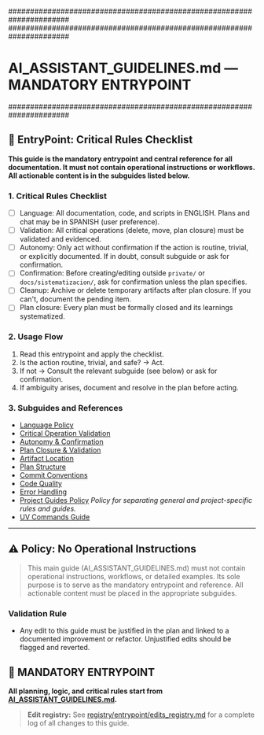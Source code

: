 ######################################################################
######################################################################
# AI_ASSISTANT_GUIDELINES.md — MANDATORY ENTRYPOINT
######################################################################

## 🚦 EntryPoint: Critical Rules Checklist

**This guide is the mandatory entrypoint and central reference for all documentation. It must not contain operational instructions or workflows. All actionable content is in the subguides listed below.**

### 1. Critical Rules Checklist
- [ ] Language: All documentation, code, and scripts in ENGLISH. Plans and chat may be in SPANISH (user preference).
- [ ] Validation: All critical operations (delete, move, plan closure) must be validated and evidenced.
- [ ] Autonomy: Only act without confirmation if the action is routine, trivial, or explicitly documented. If in doubt, consult subguide or ask for confirmation.
- [ ] Confirmation: Before creating/editing outside `private/` or `docs/sistematizacion/`, ask for confirmation unless the plan specifies.
- [ ] Cleanup: Archive or delete temporary artifacts after plan closure. If you can't, document the pending item.
- [ ] Plan closure: Every plan must be formally closed and its learnings systematized.

### 2. Usage Flow
1. Read this entrypoint and apply the checklist.
2. Is the action routine, trivial, and safe? → Act.
3. If not → Consult the relevant subguide (see below) or ask for confirmation.
4. If ambiguity arises, document and resolve in the plan before acting.

### 3. Subguides and References
- [Language Policy](./LANGUAGE_POLICY_GUIDE.md)
- [Critical Operation Validation](./VALIDATION_POLICY_GUIDE.md)
- [Autonomy & Confirmation](./AUTONOMY_POLICY_GUIDE.md)
- [Plan Closure & Validation](./PLAN_CLOSURE_GUIDE.md)
- [Artifact Location](./ARTIFACT_LOCATION_GUIDE.md)
- [Plan Structure](./PLAN_STRUCTURE_GUIDE.md)
- [Commit Conventions](./CONVENTIONAL_COMMITS.md)
- [Code Quality](./CODE_QUALITY_SUBGUIDE.md)
- [Error Handling](./ERROR_HANDLING_ENTRY_TEMPLATE.md)
- [Project Guides Policy](./PROJECT_GUIDES_POLICY.md)
  _Policy for separating general and project-specific rules and guides._
- [UV Commands Guide](./UV_COMMANDS_GUIDE.md)

---

## ⚠️ Policy: No Operational Instructions
> This main guide (AI_ASSISTANT_GUIDELINES.md) must not contain operational instructions, workflows, or detailed examples. Its sole purpose is to serve as the mandatory entrypoint and reference. All actionable content must be placed in the appropriate subguides.

### Validation Rule
- Any edit to this guide must be justified in the plan and linked to a documented improvement or refactor. Unjustified edits should be flagged and reverted.

## 🚦 MANDATORY ENTRYPOINT
**All planning, logic, and critical rules start from [AI_ASSISTANT_GUIDELINES.md](../ai_assistant_guides/AI_ASSISTANT_GUIDELINES.md).**

> **Edit registry:** See [registry/entrypoint/edits_registry.md](../registry/entrypoint/edits_registry.md) for a complete log of all changes to this guide.
